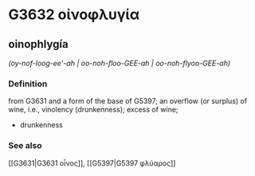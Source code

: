 # G3632 οἰνοφλυγία

## oinophlygía

_(oy-nof-loog-ee'-ah | oo-noh-floo-GEE-ah | oo-noh-flyoo-GEE-ah)_

### Definition

from G3631 and a form of the base of G5397; an overflow (or surplus) of wine, i.e., vinolency (drunkenness); excess of wine; 

- drunkenness

### See also

[[G3631|G3631 οἶνος]], [[G5397|G5397 φλύαρος]]
